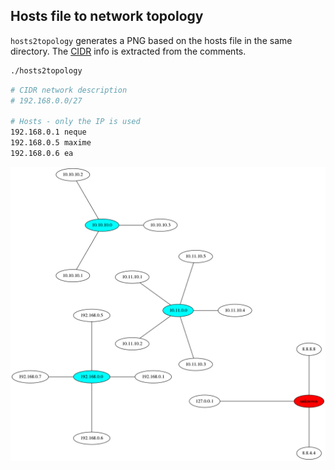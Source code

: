 ## Hosts file to network topology
`hosts2topology` generates a PNG based on the hosts file in the same directory.
The [CIDR](https://en.wikipedia.org/wiki/CIDR) info is extracted from the
comments.
```bash
./hosts2topology
```
```bash
# CIDR network description
# 192.168.0.0/27

# Hosts - only the IP is used
192.168.0.1 neque
192.168.0.5 maxime
192.168.0.6 ea
```

![](topology.png)
